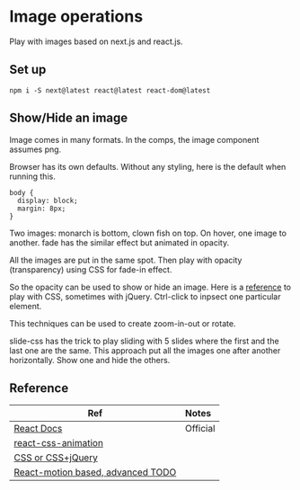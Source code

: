 # Image operations

Play with images based on next.js and react.js.

## Set up
```
npm i -S next@latest react@latest react-dom@latest
```

## Show/Hide an image

Image comes in many formats. In the comps, the image component assumes png. 

Browser has its own defaults. Without any styling, here is the default when running this.
```
body {
  display: block;
  margin: 8px;
}
```

Two images: 
monarch is bottom, clown fish on top. On hover, one image to another.
fade has the similar effect but animated in opacity.

All the images are put in the same spot. Then play with opacity (transparency) using CSS for fade-in effect.

So the opacity can be used to show or hide an image.
Here is a [reference](http://css3.bradshawenterprises.com/cfimg/) to play with CSS, sometimes with jQuery. Ctrl-click to inpsect one particular element.

This techniques can be used to create zoom-in-out or rotate.

slide-css has the trick to play sliding with 5 slides where the first and the last one are the same. This approach put all the images one after another horizontally. Show one and hide the others.

## Reference
| Ref | Notes |
| --- |:----- |
| [React Docs](https://reactjs.org/docs/animation.html)| Official |
| [react-css-animation](https://wikiwi.github.io/react-css-transition/) | |
| [CSS or CSS+jQuery](http://css3.bradshawenterprises.com/cfimg/) | |
| [React-motion based, advanced TODO](https://github.com/souporserious/react-view-pager) | |

